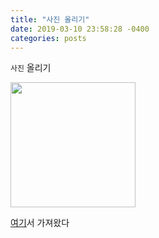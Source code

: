 ```yaml
---
title: "사진 올리기"
date: 2019-03-10 23:58:28 -0400
categories: posts
---
```


`사진` 올리기

<div>
<img width="200" src="https://user-images.githubusercontent.com/34255526/54086774-d685fb80-438f-11e9-9dc4-26bfd5982afd.jpg">
</div>

[여기][blog-docs]서 가져왔다

[blog-docs]: https://hanee24.github.io/2017/12/21/how-to-upload-image-with-github-readme/


<object type="application/pdf" data="https://github.com/im8768/im8768.github.io/files/2967056/default.pdf" width="400">
  <param name="src" value="https://github.com/im8768/im8768.github.io/files/2967056/default.pdf">
  </object>
